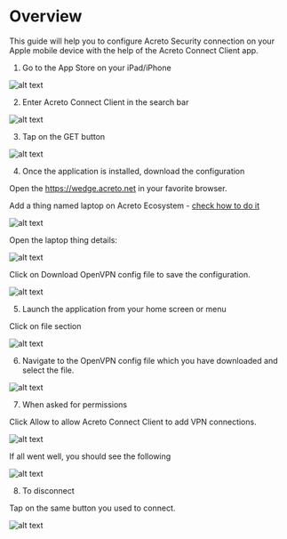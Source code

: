 # Overview
This guide will help you to configure Acreto Security connection on your Apple mobile device with the help of the Acreto Connect Client app.

1. Go to the App Store on your iPad/iPhone

![alt text](https://github.com/jasminppiri/AcretoConnectInstallation/blob/main/IMG_2386.PNG?raw=true)

2. Enter Acreto Connect Client in the search bar

![alt text](https://kb.acreto.net/how-to/connect/acreto-connect/img/openvpn-config-ios_02.jpg?raw=true)

3. Tap on the GET button

![alt text](https://kb.acreto.net/how-to/connect/acreto-connect/img/openvpn-config-ios_03.jpg?raw=true)

4. Once the application is installed, download the configuration

Open the https://wedge.acreto.net in your favorite browser.

Add a thing named laptop on Acreto Ecosystem - [check how to do it](https://kb.acreto.net/how-to/quickstart/connect-first-thing/#add-thing-to-acreto-wedge)

![alt text](https://kb.acreto.net/how-to/connect/acreto-connect/img/openvpn-config-ios_04.jpg?raw=true)

Open the laptop thing details:

![alt text](https://kb.acreto.net/how-to/connect/acreto-connect/img/openvpn-config-ios_05.jpg?raw=true)

Click on Download OpenVPN config file to save the configuration.

![alt text](https://kb.acreto.net/how-to/connect/acreto-connect/img/openvpn-config-ios_06.jpg?raw=true)

5. Launch the application from your home screen or menu

Click on file section

![alt text](https://github.com/jasminppiri/AcretoConnectInstallation/blob/main/IMG_2387.PNG?raw=true)

6. Navigate to the OpenVPN config file which you have downloaded and select the file.

![alt text](https://github.com/jasminppiri/AcretoConnectInstallation/blob/main/IMG_2388.PNG?raw=true)

7. When asked for permissions

Click Allow to allow Acreto Connect Client to add VPN connections.

![alt text](https://github.com/jasminppiri/AcretoConnectInstallation/blob/main/IMG_2390.PNG?raw=true)

If all went well, you should see the following

![alt text](https://github.com/jasminppiri/AcretoConnectInstallation/blob/main/IMG_2391.PNG?raw=true)

8. To disconnect

Tap on the same button you used to connect.

![alt text](https://github.com/jasminppiri/AcretoConnectInstallation/blob/main/IMG_2392.PNG?raw=true)
